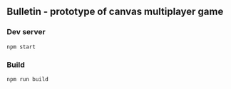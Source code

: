 ## Bulletin - prototype of canvas multiplayer game

### Dev server
```text
npm start
```
### Build
```text
npm run build
```